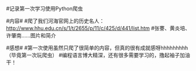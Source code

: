 #记录第一次学习使用Python爬虫

#内容#
#爬了我们河海官网上的历史名人：http://www.hhu.edu.cn/s/1/t/2655/p/11/c/425/d/441/list.htm
#张謇、黄炎培、许肇南……图片和简介

#感想#
#第一次使用虽然只爬了很简单的内容，但真的很有成就感呀hhhhhhhhh（毕竟第一次玩爬虫）
#编程语言博大精深，还有很多需要学习的，撸起袖子加油干！
